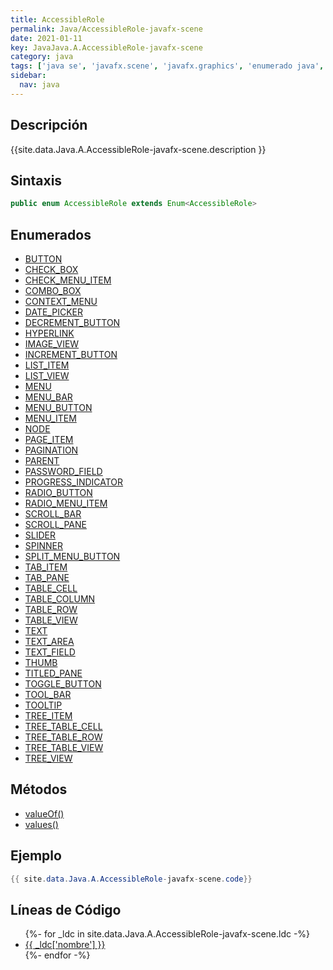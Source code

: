 ```yaml
---
title: AccessibleRole
permalink: Java/AccessibleRole-javafx-scene
date: 2021-01-11
key: JavaJava.A.AccessibleRole-javafx-scene
category: java
tags: ['java se', 'javafx.scene', 'javafx.graphics', 'enumerado java', 'JavaFX 8.0']
sidebar: 
  nav: java
---
```


## Descripción
{{site.data.Java.A.AccessibleRole-javafx-scene.description }}

## Sintaxis
~~~java
public enum AccessibleRole extends Enum<AccessibleRole>
~~~

## Enumerados
* [BUTTON](/Java/AccessibleRole-javafx-scene/BUTTON)
* [CHECK_BOX](/Java/AccessibleRole-javafx-scene/CHECK_BOX)
* [CHECK_MENU_ITEM](/Java/AccessibleRole-javafx-scene/CHECK_MENU_ITEM)
* [COMBO_BOX](/Java/AccessibleRole-javafx-scene/COMBO_BOX)
* [CONTEXT_MENU](/Java/AccessibleRole-javafx-scene/CONTEXT_MENU)
* [DATE_PICKER](/Java/AccessibleRole-javafx-scene/DATE_PICKER)
* [DECREMENT_BUTTON](/Java/AccessibleRole-javafx-scene/DECREMENT_BUTTON)
* [HYPERLINK](/Java/AccessibleRole-javafx-scene/HYPERLINK)
* [IMAGE_VIEW](/Java/AccessibleRole-javafx-scene/IMAGE_VIEW)
* [INCREMENT_BUTTON](/Java/AccessibleRole-javafx-scene/INCREMENT_BUTTON)
* [LIST_ITEM](/Java/AccessibleRole-javafx-scene/LIST_ITEM)
* [LIST_VIEW](/Java/AccessibleRole-javafx-scene/LIST_VIEW)
* [MENU](/Java/AccessibleRole-javafx-scene/MENU)
* [MENU_BAR](/Java/AccessibleRole-javafx-scene/MENU_BAR)
* [MENU_BUTTON](/Java/AccessibleRole-javafx-scene/MENU_BUTTON)
* [MENU_ITEM](/Java/AccessibleRole-javafx-scene/MENU_ITEM)
* [NODE](/Java/AccessibleRole-javafx-scene/NODE)
* [PAGE_ITEM](/Java/AccessibleRole-javafx-scene/PAGE_ITEM)
* [PAGINATION](/Java/AccessibleRole-javafx-scene/PAGINATION)
* [PARENT](/Java/AccessibleRole-javafx-scene/PARENT)
* [PASSWORD_FIELD](/Java/AccessibleRole-javafx-scene/PASSWORD_FIELD)
* [PROGRESS_INDICATOR](/Java/AccessibleRole-javafx-scene/PROGRESS_INDICATOR)
* [RADIO_BUTTON](/Java/AccessibleRole-javafx-scene/RADIO_BUTTON)
* [RADIO_MENU_ITEM](/Java/AccessibleRole-javafx-scene/RADIO_MENU_ITEM)
* [SCROLL_BAR](/Java/AccessibleRole-javafx-scene/SCROLL_BAR)
* [SCROLL_PANE](/Java/AccessibleRole-javafx-scene/SCROLL_PANE)
* [SLIDER](/Java/AccessibleRole-javafx-scene/SLIDER)
* [SPINNER](/Java/AccessibleRole-javafx-scene/SPINNER)
* [SPLIT_MENU_BUTTON](/Java/AccessibleRole-javafx-scene/SPLIT_MENU_BUTTON)
* [TAB_ITEM](/Java/AccessibleRole-javafx-scene/TAB_ITEM)
* [TAB_PANE](/Java/AccessibleRole-javafx-scene/TAB_PANE)
* [TABLE_CELL](/Java/AccessibleRole-javafx-scene/TABLE_CELL)
* [TABLE_COLUMN](/Java/AccessibleRole-javafx-scene/TABLE_COLUMN)
* [TABLE_ROW](/Java/AccessibleRole-javafx-scene/TABLE_ROW)
* [TABLE_VIEW](/Java/AccessibleRole-javafx-scene/TABLE_VIEW)
* [TEXT](/Java/AccessibleRole-javafx-scene/TEXT)
* [TEXT_AREA](/Java/AccessibleRole-javafx-scene/TEXT_AREA)
* [TEXT_FIELD](/Java/AccessibleRole-javafx-scene/TEXT_FIELD)
* [THUMB](/Java/AccessibleRole-javafx-scene/THUMB)
* [TITLED_PANE](/Java/AccessibleRole-javafx-scene/TITLED_PANE)
* [TOGGLE_BUTTON](/Java/AccessibleRole-javafx-scene/TOGGLE_BUTTON)
* [TOOL_BAR](/Java/AccessibleRole-javafx-scene/TOOL_BAR)
* [TOOLTIP](/Java/AccessibleRole-javafx-scene/TOOLTIP)
* [TREE_ITEM](/Java/AccessibleRole-javafx-scene/TREE_ITEM)
* [TREE_TABLE_CELL](/Java/AccessibleRole-javafx-scene/TREE_TABLE_CELL)
* [TREE_TABLE_ROW](/Java/AccessibleRole-javafx-scene/TREE_TABLE_ROW)
* [TREE_TABLE_VIEW](/Java/AccessibleRole-javafx-scene/TREE_TABLE_VIEW)
* [TREE_VIEW](/Java/AccessibleRole-javafx-scene/TREE_VIEW)

## Métodos
* [valueOf()](/Java/AccessibleRole-javafx-scene/valueOf)
* [values()](/Java/AccessibleRole-javafx-scene/values)

## Ejemplo
~~~java
{{ site.data.Java.A.AccessibleRole-javafx-scene.code}}
~~~

## Líneas de Código
<ul>
{%- for _ldc in site.data.Java.A.AccessibleRole-javafx-scene.ldc -%}
   <li>
       <a href="{{_ldc['url'] }}">{{ _ldc['nombre'] }}</a>
   </li>
{%- endfor -%}
</ul>
